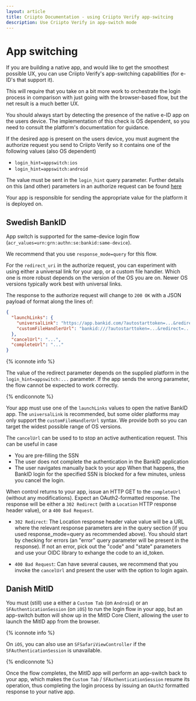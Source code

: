 ```yaml
---
layout: article
title: Criipto Documentation - using Criipto Verify app-switcing
description: Use Criipto Verify in app-switch mode
---
```


# App switching

If you are building a native app, and would like to get the smoothest possible UX, you can use Criipto Verify's app-switching capabilities (for e-ID's that support it).

This will require that you take on a bit more work to orchestrate the login process in comparison with just going with the browser-based flow, but the net result is a much better UX.

You should always start by detecting the presence of the native e-ID app on the users device.
The implementation of this check is OS dependent, so you need to consult the platform's documentation for guidance.

If the desired app is present on the users device, you must augment the authorize request you send to Criipto Verify so it contains one of the following values (also OS dependent)

 - `login_hint=appswitch:ios`
 - `login_hint=appswitch:android`

The value must be sent in the `login_hint` query parameter. Further details on this (and other) parameters in an authorize request can be found [here](/getting-started/oidc-intro#authorize-request-parameters)

Your app is responsible for sending the appropriate value for the platform it is deployed on.

## Swedish BankID
App switch is supported for the same-device login flow (`acr_values=urn:grn:authn:se:bankid:same-device`).

We recommend that you use `response_mode=query` for this flow.

For the `redirect_uri` in the authorize request, you can experiment with using either a universal link for your app, or a custom file handler. Which one is more robust depends on the version of the OS you are on. Newer OS versions typically work best with universal links.

The response to the authorize request will change to `200 OK` with a JSON payload of format along the lines of:
```json
{
  "launchLinks": {
    "universalLink": "https://app.bankid.com/?autostarttoken=...&redirect=...",
    "customFileHandlerUrl": "bankid:///?autostarttoken=...&redirect=..."
  },
  "cancelUrl": "...",
  "completeUrl": "..."
}
```

{% iconnote info %}

The value of the redirect parameter depends on the supplied platform in the `login_hint=appswitch:...` parameter.
If the app sends the wrong parameter, the flow cannot be expected to work correctly.

{% endiconnote %}

Your app must use one of the `launchLinks` values to open the native BankID app. 
The `universalLink` is recommended, but some older platforms may only support the `customFileHandlerUrl` syntax.
We provide both so you can target the widest possible range of OS versions.

The `cancelUrl` can be used to to stop an active authentication request.
This can be useful in case 
- You are pre-filling the SSN
- The user does not complete the authentication in the BankID application
- The user navigates manually back to your app
When that happens, the BankID login for the specified SSN is blocked for a few minutes, unless you cancel the login.

When control returns to your app, issue an HTTP GET to the `completeUrl` (without any modifications).
Expect an OAuth2-formatted response.
The response will be either a `302 Redirect` (with a `Location` HTTP response header value), or a `400 Bad Request`.

- `302 Redirect`: The Location response header value value will be a URL where the relevant response parameters are in the query section (if you used response_mode=query as recommended above). You should start by checking for errors (an "error" query parameter will be present in the response). If not an error, pick out the "code" and "state" parameters and use your OIDC library to exhange the code to an id_token.

- `400 Bad Request`: Can have several causes, we recommend that you invoke the `cancelUrl` and present the user with the option to login again.

## Danish MitID

You must (still) use a either a `Custom Tab` (on `Android`) or an `SFAuthenticationSession` (on `iOS`) to run the login flow in your app, but an app-switch button will show up in the MitID Core Client, allowing the user to launch the MitID app from the browser.

{% iconnote info %}

On `iOS`, you can also use an `SFSafariViewController` if the `SFAuthenticationSession` is unavailable.

{% endiconnote %}

Once the flow completes, the MitID app will perform an app-switch back to your app, which makes the `Custom Tab` / `SFAuthenticationSession` resume its operation, thus completing the login process by issuing an `OAuth2` formatted response to your native app.